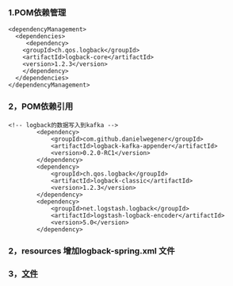 ### 1.POM依赖管理
```
<dependencyManagement>
  <dependencies>
     <dependency>
    <groupId>ch.qos.logback</groupId>
    <artifactId>logback-core</artifactId>
    <version>1.2.3</version>
    </dependency>
  </dependencies>
</dependencyManagement>
```
### 2，POM依赖引用
```
<!-- logback的数据写入到kafka -->
		<dependency>
			<groupId>com.github.danielwegener</groupId>
			<artifactId>logback-kafka-appender</artifactId>
			<version>0.2.0-RC1</version>
		</dependency>
		<dependency>
			<groupId>ch.qos.logback</groupId>
			<artifactId>logback-classic</artifactId>
			<version>1.2.3</version>
		</dependency>
		<dependency>
			<groupId>net.logstash.logback</groupId>
			<artifactId>logstash-logback-encoder</artifactId>
			<version>5.0</version>
		</dependency>
```
### 2，resources 增加logback-spring.xml 文件
### 3，[文件](https://github.com/clh123321/java/blob/master/logback-%E6%8E%A5kafka%E5%BC%82%E6%AD%A5%E6%8E%A5%E6%94%B6%E6%B6%88%E6%81%AF-spring.xml)